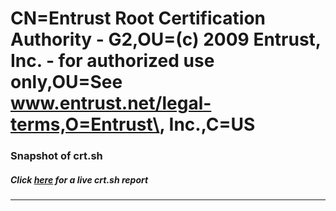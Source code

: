 # CN=Entrust Root Certification Authority - G2,OU=(c) 2009 Entrust\, Inc. - for authorized use only,OU=See www.entrust.net/legal-terms,O=Entrust\, Inc.,C=US
### Snapshot of crt.sh
##### Click [here](https://crt.sh/?serial=51D363BC) for a live crt.sh report

---

